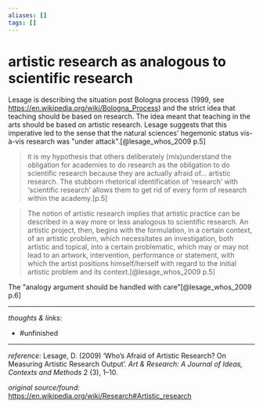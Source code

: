 ```yaml
---
aliases: []
tags: []
---
```


# artistic research as analogous to scientific research

Lesage is describing the situation post Bologna process (1999, see <https://en.wikipedia.org/wiki/Bologna_Process>) and the strict idea that teaching should be based on research. The idea meant that teaching in the arts should be based on artistic research. Lesage suggests that this imperative led to the sense that the natural sciences' hegemonic status vis-à-vis research was "under attack".[@lesage_whos_2009 p.5]

>it is my hypothesis that others deliberately (mis)understand the obligation for academies to do research as the obligation to do scientific research because they are actually afraid of... artistic research. The stubborn rhetorical identification of ‘research’ with ‘scientific research’ allows them to get rid of every form of research within the academy.[p.5]


>The notion of artistic research implies that artistic practice can be described in a way more or less analogous to scientific research. An artistic project, then, begins with the formulation, in a certain context, of an artistic problem, which necessitates an investigation, both artistic and topical, into a certain problematic, which may or may not lead to an artwork, intervention, performance or statement, with which the artist positions himself/herself with regard to the initial artistic problem and its context.[@lesage_whos_2009 p.5]

The "analogy argument should be handled with care"[@lesage_whos_2009 p.6]


---

_thoughts & links:_



- #unfinished 

---

_reference:_ Lesage, D. (2009) ‘Who’s Afraid of Artistic Research? On Measuring Artistic Research Output’. _Art & Research: A Journal of Ideas, Contexts and Methods_ 2 (3), 1–10.

_original source/found:_ <https://en.wikipedia.org/wiki/Research#Artistic_research>

